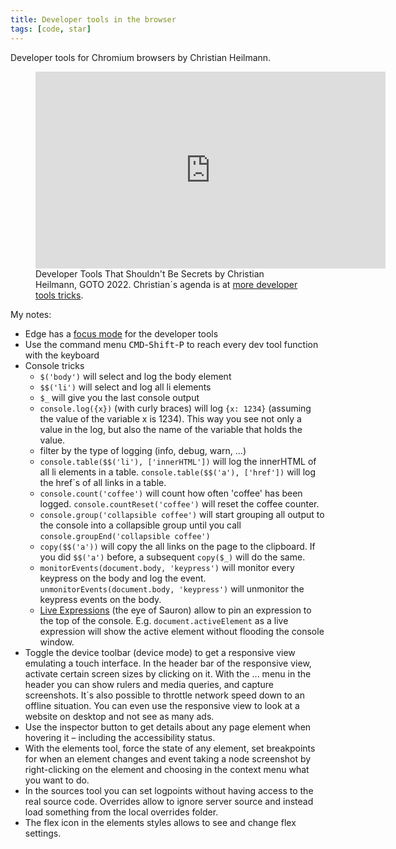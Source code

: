 ```yaml
---
title: Developer tools in the browser
tags: [code, star]
---
```

Developer tools for Chromium browsers by Christian Heilmann.

<figure>
<iframe width="560" height="315" src="https://www.youtube.com/embed/lz-nUdotdx4" title="YouTube video player" frameborder="0" allow="accelerometer; autoplay; clipboard-write; encrypted-media; gyroscope; picture-in-picture; web-share" allowfullscreen></iframe>
<figcaption>Developer Tools That Shouldn't Be Secrets by Christian Heilmann, GOTO 2022. Christian´s agenda is at <a href="https://codepo8.github.io/more-developer-tools-tricks/">more developer tools tricks</a>.</figcaption>
</figure>

My notes:

- Edge has a [focus mode](https://learn.microsoft.com/en-us/microsoft-edge/devtools-guide-chromium/experimental-features/focus-mode) for the developer tools
- Use the command menu <kbd>CMD</kbd>-<kbd>Shift</kbd>-<kbd>P</kbd> to reach every dev tool function with the keyboard
- Console tricks
    - `$('body')` will select and log the body element
    - `$$('li')` will select and log all li elements
    - `$_` will give you the last console output
    - `console.log({x})` (with curly braces) will log `{x: 1234}` (assuming the value of the variable x is 1234). This way you see not only a value in the log, but also the name of the variable that holds the value.
    - filter by the type of logging (info, debug, warn, ...)
    - `console.table($$('li'), ['innerHTML'])` will log the innerHTML of all li elements in a table. `console.table($$('a'), ['href'])` will log the href´s of all links in a table.
    - `console.count('coffee')` will count how often 'coffee' has been logged. `console.countReset('coffee')` will reset the coffee counter.
    - `console.group('collapsible coffee')` will start grouping all output to the console into a collapsible group until you call `console.groupEnd('collapsible coffee')`
    - `copy($$('a'))` will copy the all links on the page to the clipboard. If you did `$$('a')` before, a subsequent `copy($_)` will do the same.
    - `monitorEvents(document.body, 'keypress')` will monitor every keypress on the body and log the event. `unmonitorEvents(document.body, 'keypress')` will unmonitor the keypress events on the body.
    - [Live Expressions](https://developer.chrome.com/docs/devtools/console/live-expressions/) (the eye of Sauron) allow to pin an expression to the top of the console. E.g. `document.activeElement` as a live expression will show the active element without flooding the console window.
- Toggle the device toolbar (device mode) to get a responsive view emulating a touch interface. In the header bar of the responsive view, activate certain screen sizes by clicking on it. With the ... menu in the header you can show rulers and media queries, and capture screenshots. It´s also possible to throttle network speed down to an offline situation. You can even use the responsive view to look at a website on desktop and not see as many ads.
- Use the inspector button to get details about any page element when hovering it – including the accessibility status.
- With the elements tool, force the state of any element, set breakpoints for when an element changes and event taking a node screenshot by right-clicking on the element and choosing in the context menu what you want to do.
- In the sources tool you can set logpoints without having access to the real source code. Overrides allow to ignore server source and instead load something from the local overrides folder.
- The flex icon in the elements styles allows to see and change flex settings.
